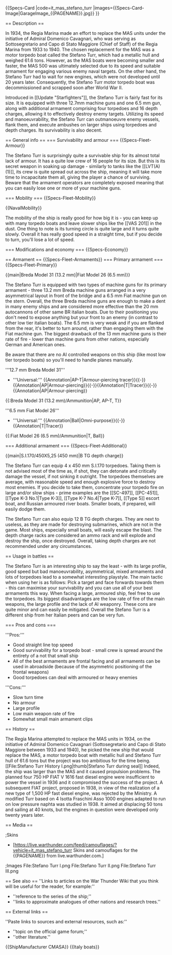 {{Specs-Card
|code=it_mas_stefano_turr
|images={{Specs-Card-Image|GarageImage_{{PAGENAME}}.jpg}}
}}

== Description ==
<!-- ''In the first part of the description, cover the history of the ship's creation and military application. In the second part, tell the reader about using this ship in the game. Add a screenshot: if a beginner player has a hard time remembering vehicles by name, a picture will help them identify the ship in question.'' -->
In 1934, the Regia Marina made an effort to replace the MAS units under the initiative of Admiral Domenico Cavagnari, who was serving as Sottosegretario and Capo di Stato Maggiore (Chief of Staff) of the Regia Marina from 1933 to 1940. The chosen replacement for the MAS was a motor torpedo boat called the Stefano Turr, which had a metallic hull and weighed 61.6 tons. However, as the MAS boats were becoming smaller and faster, the MAS 500 was ultimately selected due to its speed and suitable armament for engaging various enemy naval targets. On the other hand, the Stefano Turr had to wait for new engines, which were not developed until 20 years later. Consequently, the Stefano Turr motor torpedo boat was decommissioned and scrapped soon after World War II.

Introduced in [[Update "Starfighters"]], the Stefano Turr is fairly fast for its size. It is equipped with three 12.7mm machine guns and one 6.5 mm gun, along with additional armament comprising four torpedoes and 16 depth charges, allowing it to effectively destroy enemy targets. Utilizing its speed and manoeuvrability, the Stefano Turr can outmanoeuvre enemy vessels, flank them, and execute ambushes on larger ships using torpedoes and depth charges. Its survivability is also decent.

== General info ==
=== Survivability and armour ===
{{Specs-Fleet-Armour}}
<!-- ''Talk about the vehicle's armour. Note the most well-defended and most vulnerable zones, e.g. the ammo magazine. Evaluate the composition of components and assemblies responsible for movement and manoeuvrability. Evaluate the survivability of the primary and secondary armaments separately. Don't forget to mention the size of the crew, which plays an important role in fleet mechanics. Save tips on preserving survivability for the "Usage in battles" section. If necessary, use a graphical template to show the most well-protected or most vulnerable points in the armour.'' -->
The Stefano Turr is surprisingly quite a survivable ship for its almost total lack of armour. It has a quite low crew of 16 people for its size. But this is its secret weapon in soaking up damage - similarly to tanks like the [[LVT(A)(1)]], its crew is quite spread out across the ship, meaning it will take more time to incapacitate them all, giving the player a chance of surviving. Beware that the armament operators are completely exposed meaning that you can easily lose one or more of your machine guns.

=== Mobility ===
{{Specs-Fleet-Mobility}}
<!-- ''Write about the ship's mobility. Evaluate its power and manoeuvrability, rudder rerouting speed, stopping speed at full tilt, with its maximum forward and reverse speed.'' -->

{{NavalMobility}}

The mobility of the ship is really good for how big it is - you can keep up with many torpedo boats and leave slower ships like the [[VAS 201]] in the dust. One thing to note is its turning circle is quite large and it turns quite slowly. Overall it has really good speed in a straight time, but if you decide to turn, you'll lose a lot of speed.

=== Modifications and economy ===
{{Specs-Economy}}

== Armament ==
{{Specs-Fleet-Armaments}}
=== Primary armament ===
{{Specs-Fleet-Primary}}
<!-- ''Provide information about the characteristics of the primary armament. Evaluate their efficacy in battle based on their reload speed, ballistics and the capacity of their shells. Add a link to the main article about the weapon: <code><nowiki>{{main|Weapon name (calibre)}}</nowiki></code>. Broadly describe the ammunition available for the primary armament, and provide recommendations on how to use it and which ammunition to choose.'' -->
{{main|Breda Model 31 (13.2 mm)|Fiat Model 26 (6.5 mm)}}

The Stefano Turr is equipped with two types of machine guns for its primary armament - three 13.2 mm Breda machine guns arranged in a very asymmetrical layout in front of the bridge and a 6.5 mm Fiat machine gun on the stern. Overall, the three Breda machine guns are enough to make a dent in many enemy ships and are considered more effective than the 20 mm autocannons of other same BR italian boats. Due to their positioning you don't need to expose anything but your front to an enemy (in contrast to other low tier italian boats). The 6.5 mm is very weak and if you are flanked from the rear, it's better to turn around, rather than engaging them with the Fiat machine gun. The biggest drawback of the 13 mm machine guns is their rate of fire - lower than machine guns from other nations, especially German and American ones.

Be aware that there are no AI controlled weapons on this ship (like most low tier torpedo boats) so you'll need to handle planes manually.

'''12.7 mm Breda Model 31'''

* '''Universal:''' {{Annotation|AP-T|Armour-piercing tracer}}{{-}}{{Annotation|AP|Armour-piercing}}{{-}}{{Annotation|T|Tracer}}{{-}}{{Annotation|AP|Armour-piercing}}

{{:Breda Model 31 (13.2 mm)/Ammunition|AP, AP-T, T}}

'''6.5 mm Fiat Model 26'''

* '''Universal:''' {{Annotation|Ball|Omni-purpose}}{{-}}{{Annotation|T|Tracer}}

{{:Fiat Model 26 (6.5 mm)/Ammunition|T, Ball}}

=== Additional armament ===
{{Specs-Fleet-Additional}}
<!-- ''Describe the available additional armaments of the ship: depth charges, mines, torpedoes. Talk about their positions, available ammunition and launch features such as dead zones of torpedoes. If there is no additional armament, remove this section.'' -->
{{main|S.I.170/450X5,25 (450 mm)|B TG depth charge}}

The Stefano Turr can equip 4 x 450 mm S.I.170 torpedoes. Taking them is not advised most of the time as, if shot, they can detonate and critically damage the vessel, if not sinking it outright. The torpedoes themselves are average, with reasonable speed and enough explosive force to destroy most enemies. If you decide to take them, concentrate your torpedo fire on large and/or slow ships - prime examples are the [[SC-497]], [[PC-451]], [[Type K-3 No.1|Type K-3]], [[Type K-7 No.4|Type K-7]], [[Type 5]] escort boat, and Russian armoured river boats. Smaller boats, if prepared, will easily dodge them.

The Stefano Turr can also equip 12 B TG depth charges. They are next to useless, as they are made for destroying submarines, which are not in the game. Most ships, especially small boats, will easily escape the blast. The depth charge racks are considered an ammo rack and will explode and destroy the ship, once destroyed. Overall, taking depth charges are not recommended under any circumstances.

== Usage in battles ==
<!-- ''Describe the technique of using this ship, the characteristics of her use in a team and tips on strategy. Abstain from writing an entire guide – don't try to provide a single point of view, but give the reader food for thought. Talk about the most dangerous opponents for this vehicle and provide recommendations on fighting them. If necessary, note the specifics of playing with this vehicle in various modes (AB, RB, SB).'' -->
The Stefano Turr is an interesting ship to say the least - with its large profile, good speed but bad manoeuvrability, asymmetrical, mixed armaments and lots of torpedoes lead to a somewhat interesting playstyle. The main tactic when using her is as follows: Pick a target and face forwards towards them - this can maximise your survivability and you can use all of your best armaments this way. When facing a large, armoured ship, feel free to use the torpedoes. Its biggest disadvantages are the low rate of fire of the main weapons, the large profile and the lack of AI weaponry. These cons are quite minor and can easily be mitigated. Overall the Stefano Turr is a different ship from her Italian peers and can be very fun.

=== Pros and cons ===
<!-- ''Summarise and briefly evaluate the vehicle in terms of its characteristics and combat effectiveness. Mark its pros and cons in the bulleted list. Try not to use more than 6 points for each of the characteristics. Avoid using categorical definitions such as "bad", "good" and the like - use substitutions with softer forms such as "inadequate" and "effective".'' -->

'''Pros:'''

* Good straight line top speed
* Good survivability for a torpedo boat - small crew is spread around the entirety of a not that small ship
* All of the best armaments are frontal facing and all armaments can be used in abroadside (because of the asymmetric positioning of the frontal weapons)
* Good torpedoes can deal with armoured or heavy enemies

'''Cons:'''

* Slow turn time
* No armour
* Large profile
* Low main weapon rate of fire
* Somewhat small main armament clips

== History ==
<!-- ''Describe the history of the creation and combat usage of the ship in more detail than in the introduction. If the historical reference turns out to be too long, take it to a separate article, taking a link to the article about the ship and adding a block "/History" (example: <nowiki>https://wiki.warthunder.com/(Ship-name)/History</nowiki>) and add a link to it here using the <code>main</code> template. Be sure to reference text and sources by using <code><nowiki><ref></ref></nowiki></code>, as well as adding them at the end of the article with <code><nowiki><references /></nowiki></code>. This section may also include the ship's dev blog entry (if applicable) and the in-game encyclopedia description (under <code><nowiki>=== In-game description ===</nowiki></code>, also if applicable).'' -->
The Regia Marina attempted to replace the MAS units in 1934, on the initiative of Admiral Domenico Cavagnari (Sottosegretario and Capo di Stato Maggiore between 1933 and 1940), he picked the new ship that would replace the MAS, a motor torpedo boat with metallic hull and Stefano Turr hull of 61.6 tons but the project was too ambitious for the time being.
[[File:Stefano Turr History I.png|thumb|Stefano Turr during seal]]
Indeed, the ship was larger than the MAS and it caused propulsion problems. The planned four 750 HP FIAT V 1616 fast diesel engine were insufficient to power the vessel in 1936 and it compromised the success of the project. A subsequent FIAT project, proposed in 1938, in view of the realization of a new type of 1,500 HP fast diesel engine, was rejected by the Ministry. A modified Turr based on 4 Isotta Fraschini Asso 1000 engines adapted to run on low pressure naphta was studied in 1938. It aimed at displacing 50 tons and sailing at 40 knots, but the engines in question were developed only twenty years later.

== Media ==
<!-- ''Excellent additions to the article would be video guides, screenshots from the game, and photos.'' -->

;Skins

* [https://live.warthunder.com/feed/camouflages/?vehicle=it_mas_stefano_turr Skins and camouflages for the {{PAGENAME}} from live.warthunder.com.]

;Images
<gallery mode="packed-hover" heights="200">
File:Stefano Turr I.png
File:Stefano Turr II.png
File:Stefano Turr III.png
</gallery>

== See also ==
''Links to articles on the War Thunder Wiki that you think will be useful for the reader, for example:''

* ''reference to the series of the ship;''
* ''links to approximate analogues of other nations and research trees.''

== External links ==
<!-- ''Paste links to sources and external resources, such as:''
* ''topic on the official game forum;''
* ''other literature.'' -->
''Paste links to sources and external resources, such as:''

* ''topic on the official game forum;''
* ''other literature.''

{{ShipManufacturer CMASA}}
{{Italy boats}}